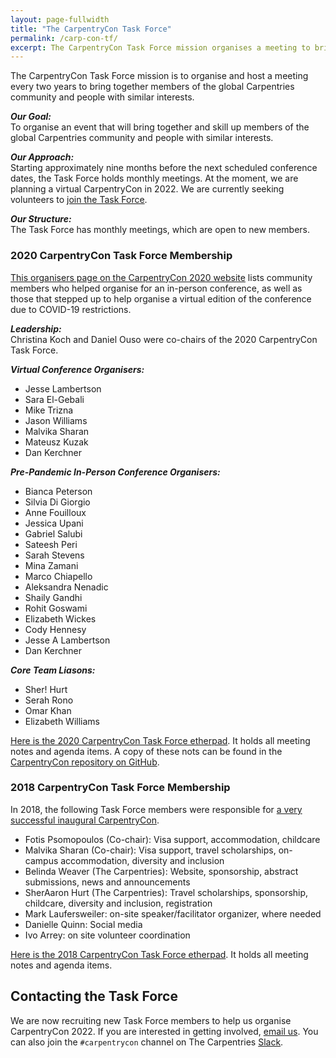```yaml
---
layout: page-fullwidth
title: "The CarpentryCon Task Force"
permalink: /carp-con-tf/
excerpt: The CarpentryCon Task Force mission organises a meeting to bring together members of the global Carpentries community.
---
```


The CarpentryCon Task Force mission is to organise and host a meeting every two years to bring together members of the global Carpentries community and people with similar interests. 

**_Our Goal:_**       
To organise an event that will bring together and skill up members of the global Carpentries community and people with similar interests.

**_Our Approach:_**    
Starting approximately nine months before the next scheduled conference dates, the Task Force holds monthly meetings. At the moment, we are planning a virtual CarpentryCon in 2022. We are currently seeking volunteers to [join the Task Force](https://docs.google.com/forms/d/e/1FAIpQLSex5YLDI6RA_KFeenPzW6Tsy3A0fUcCZLXtCxWlYuY4qhm6oA/viewform?usp=sf_link).

**_Our Structure:_**       
The Task Force has monthly meetings, which are open to new members. 

### 2020 CarpentryCon Task Force Membership

[This organisers page on the CarpentryCon 2020 website](https://2020.carpentrycon.org/task-force/) lists community members who helped organise for an in-person conference, as well as those that stepped up to help organise a virtual edition of the conference due to COVID-19 restrictions.

**_Leadership:_**    
Christina Koch and Daniel Ouso were co-chairs of the 2020 CarpentryCon Task Force.

**_Virtual Conference Organisers:_**

- Jesse Lambertson
- Sara El-Gebali
- Mike Trizna
- Jason Williams
- Malvika Sharan
- Mateusz Kuzak
- Dan Kerchner

**_Pre-Pandemic In-Person Conference Organisers:_**

- Bianca Peterson 
- Silvia Di Giorgio  
- Anne Fouilloux 
- Jessica Upani 
- Gabriel Salubi 
- Sateesh Peri 
- Sarah Stevens 
- Mina Zamani 
- Marco Chiapello 
- Aleksandra Nenadic
- Shaily Gandhi 
- Rohit Goswami 
- Elizabeth Wickes 
- Cody Hennesy 
- Jesse A Lambertson
- Dan Kerchner

**_Core Team Liasons:_**

- Sher! Hurt 
- Serah Rono
- Omar Khan
- Elizabeth Williams

[Here is the 2020 CarpentryCon Task Force etherpad](https://pad.carpentries.org/2020carpentrycontaskforce). It holds all meeting notes and agenda items. A copy of these nots can be found in the [CarpentryCon repository on GitHub](https://github.com/carpentries/carpentrycon).

### 2018 CarpentryCon Task Force Membership

In 2018, the following Task Force members were responsible for [a very successful inaugural CarpentryCon](https://2018.carpentrycon.org/). 

- Fotis Psomopoulos (Co-chair): Visa support, accommodation, childcare
- Malvika Sharan (Co-chair): Visa support, travel scholarships, on-campus accommodation, diversity and inclusion
- Belinda Weaver (The Carpentries): Website, sponsorship, abstract submissions, news and announcements
- SherAaron Hurt (The Carpentries): Travel scholarships, sponsorship, childcare, diversity and inclusion, registration
- Mark Laufersweiler: on-site speaker/facilitator organizer, where needed
- Danielle Quinn: Social media
- Ivo Arrey: on site volunteer coordination

[Here is the 2018 CarpentryCon Task Force etherpad](https://pad.carpentries.org/2018carpentrycontaskforce). It holds all meeting notes and agenda items.


## Contacting the Task Force

We are now recruiting new Task Force members to help us organise CarpentryCon 2022. If you are interested in getting involved, [email us](mailto:carpentrycon@carpentries.org). You can also join the `#carpentrycon` channel on The Carpentries [Slack](https://swc-slack-invite.herokuapp.com/). 

